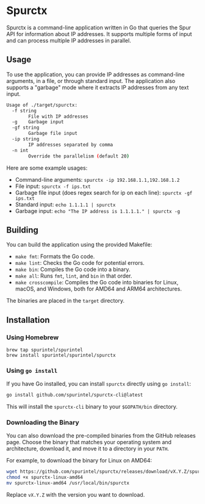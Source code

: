 # Spurctx

Spurctx is a command-line application written in Go that queries the Spur API for information about IP addresses. It supports multiple forms of input and can process multiple IP addresses in parallel.

## Usage

To use the application, you can provide IP addresses as command-line arguments, in a file, or through standard input. The application also supports a "garbage" mode where it extracts IP addresses from any text input.

```bash
Usage of ./target/spurctx:
  -f string
    	File with IP addresses
  -g	Garbage input
  -gf string
    	Garbage file input
  -ip string
    	IP addresses separated by comma
  -n int
    	Override the parallelism (default 20)
```

Here are some example usages:

- Command-line arguments: `spurctx -ip 192.168.1.1,192.168.1.2`
- File input: `spurctx -f ips.txt`
- Garbage file input (does regex search for ip on each line): `spurctx -gf ips.txt`
- Standard input: `echo 1.1.1.1 | spurctx`
- Garbage input: `echo "The IP address is 1.1.1.1." | spurctx -g`

## Building

You can build the application using the provided Makefile:

- `make fmt`: Formats the Go code.
- `make lint`: Checks the Go code for potential errors.
- `make bin`: Compiles the Go code into a binary.
- `make all`: Runs `fmt`, `lint`, and `bin` in that order.
- `make crosscompile`: Compiles the Go code into binaries for Linux, macOS, and Windows, both for AMD64 and ARM64 architectures.

The binaries are placed in the `target` directory.

## Installation

### Using Homebrew
```
brew tap spurintel/spurintel
brew install spurintel/spurintel/spurctx
```

### Using `go install`

If you have Go installed, you can install `spurctx` directly using `go install`:

```bash
go install github.com/spurintel/spurctx-cli@latest
```

This will install the `spurctx-cli` binary to your `$GOPATH/bin` directory.

### Downloading the Binary

You can also download the pre-compiled binaries from the GitHub releases page. Choose the binary that matches your operating system and architecture, download it, and move it to a directory in your `PATH`.

For example, to download the binary for Linux on AMD64:
```bash
wget https://github.com/spurintel/spurctx/releases/download/vX.Y.Z/spurctx-linux-amd64
chmod +x spurctx-linux-amd64
mv spurctx-linux-amd64 /usr/local/bin/spurctx
```

Replace `vX.Y.Z` with the version you want to download.